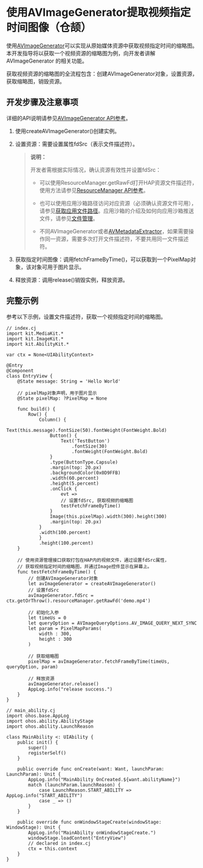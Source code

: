 # 使用AVImageGenerator提取视频指定时间图像（仓颉）

使用[AVImageGenerator](./cj-media-kit-intro.md#avimagegenerator)可以实现从原始媒体资源中获取视频指定时间的缩略图。本开发指导将以获取一个视频资源的缩略图为例，向开发者讲解 AVImageGenerator 的相关功能。

获取视频资源的缩略图的全流程包含：创建AVImageGenerator对象，设置资源，获取缩略图，销毁资源。

## 开发步骤及注意事项

详细的API说明请参见[AVImageGenerator API参考](../../../../API_Reference/source_zh_cn/MediaKit/cj-apis-multimedia_media.md#class-avimagegenerator)。

1. 使用createAVImageGenerator()创建实例。

2. 设置资源：需要设置属性fdSrc（表示文件描述符）。

   > **说明：**
   >
   > 开发者需根据实际情况，确认资源有效性并设置fdSrc：
   >
   > - 可以使用ResourceManager.getRawFd打开HAP资源文件描述符，使用方法请参见[ResourceManager API参考](../../../../API_Reference/source_zh_cn/LocalizationKit/cj-apis-resource_manager.md#func-getrawfdstring)。
   >
   > - 也可以使用应用沙箱路径访问对应资源（必须确认资源文件可用），请参见[获取应用文件路径](../../file-management/cj-app-sandbox-directory.md#应用文件目录与应用文件路径)。应用沙箱的介绍及如何向应用沙箱推送文件，请参见[文件管理](../../file-management/cj-app-sandbox-directory.md)。
   >
   > - 不同AVImageGenerator或者[AVMetadataExtractor](../../../../API_Reference/source_zh_cn/MediaKit/cj-apis-multimedia_media.md#class-avmetadataextractor)，如果需要操作同一资源，需要多次打开文件描述符，不要共用同一文件描述符。

3. 获取指定时间图像：调用fetchFrameByTime()，可以获取到一个PixelMap对象，该对象可用于图片显示。

4. 释放资源：调用release()销毁实例，释放资源。

## 完整示例

参考以下示例，设置文件描述符，获取一个视频指定时间的缩略图。

<!-- compile -->

```cangjie
// index.cj
import kit.MediaKit.*
import kit.ImageKit.*
import kit.AbilityKit.*

var ctx = None<UIAbilityContext>

@Entry
@Component
class EntryView {
    @State message: String = 'Hello World'

    // pixelMap对象声明，用于图片显示
    @State pixelMap: ?PixelMap = None

    func build() {
        Row() {
            Column() {
                Text(this.message).fontSize(50).fontWeight(FontWeight.Bold)
                Button() {
                    Text('TestButton')
                        .fontSize(30)
                        .fontWeight(FontWeight.Bold)
                }
                .type(ButtonType.Capsule)
                .margin(top: 20.px)
                .backgroundColor(0x0D9FFB)
                .width(60.percent)
                .height(5.percent)
                .onClick {
                    evt =>
                    // 设置fdSrc, 获取视频的缩略图
                    testFetchFrameByTime()
                }
                Image(this.pixelMap).width(300).height(300)
                .margin(top: 20.px)
            }
            .width(100.percent)
            }
            .height(100.percent)
    }

    // 使用资源管理接口获取打包在HAP内的视频文件，通过设置fdSrc属性，
    // 获取视频指定时间的缩略图，并通过Image控件显示在屏幕上。
    func testFetchFrameByTime() {
        // 创建AVImageGenerator对象
        let avImageGenerator = createAVImageGenerator()
        // 设置fdSrc
        avImageGenerator.fdSrc = ctx.getOrThrow().resourceManager.getRawFd('demo.mp4')

        // 初始化入参
        let timeUs = 0
        let queryOption = AVImageQueryOptions.AV_IMAGE_QUERY_NEXT_SYNC
        let param = PixelMapParams(
            width : 300,
            height : 300
        )

        // 获取缩略图
        pixelMap = avImageGenerator.fetchFrameByTime(timeUs, queryOption, param)

        // 释放资源
        avImageGenerator.release()
        AppLog.info("release success.")
    }
}
```

<!-- compile -->

```cangjie
// main_ability.cj
import ohos.base.AppLog
import ohos.ability.AbilityStage
import ohos.ability.LaunchReason

class MainAbility <: UIAbility {
    public init() {
        super()
        registerSelf()
    }

    public override func onCreate(want: Want, launchParam: LaunchParam): Unit {
        AppLog.info("MainAbility OnCreated.${want.abilityName}")
        match (launchParam.launchReason) {
            case LaunchReason.START_ABILITY => AppLog.info("START_ABILITY")
            case _ => ()
        }
    }

    public override func onWindowStageCreate(windowStage: WindowStage): Unit {
        AppLog.info("MainAbility onWindowStageCreate.")
        windowStage.loadContent("EntryView")
        // declared in index.cj
        ctx = this.context
    }
}
```
